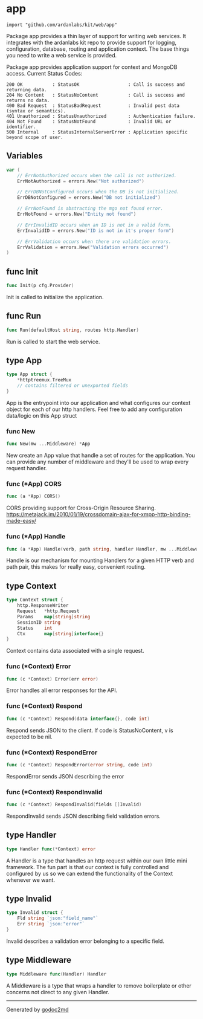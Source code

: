 
# app
    import "github.com/ardanlabs/kit/web/app"

Package app provides a thin layer of support for writing web services. It
integrates with the ardanlabs kit repo to provide support for logging,
configuration, database, routing and application context. The base things
you need to write a web service is provided.

Package app provides application support for context and MongoDB access.
Current Status Codes:


	200 OK           : StatusOK                  : Call is success and returning data.
	204 No Content   : StatusNoContent           : Call is success and returns no data.
	400 Bad Request  : StatusBadRequest          : Invalid post data (syntax or semantics).
	401 Unauthorized : StatusUnauthorized        : Authentication failure.
	404 Not Found    : StatusNotFound            : Invalid URL or identifier.
	500 Internal     : StatusInternalServerError : Application specific beyond scope of user.





## Variables
``` go
var (
    // ErrNotAuthorized occurs when the call is not authorized.
    ErrNotAuthorized = errors.New("Not authorized")

    // ErrDBNotConfigured occurs when the DB is not initialized.
    ErrDBNotConfigured = errors.New("DB not initialized")

    // ErrNotFound is abstracting the mgo not found error.
    ErrNotFound = errors.New("Entity not found")

    // ErrInvalidID occurs when an ID is not in a valid form.
    ErrInvalidID = errors.New("ID is not in it's proper form")

    // ErrValidation occurs when there are validation errors.
    ErrValidation = errors.New("Validation errors occurred")
)
```

## func Init
``` go
func Init(p cfg.Provider)
```
Init is called to initialize the application.


## func Run
``` go
func Run(defaultHost string, routes http.Handler)
```
Run is called to start the web service.



## type App
``` go
type App struct {
    *httptreemux.TreeMux
    // contains filtered or unexported fields
}
```
App is the entrypoint into our application and what configures our context
object for each of our http handlers. Feel free to add any configuration
data/logic on this App struct









### func New
``` go
func New(mw ...Middleware) *App
```
New create an App value that handle a set of routes for the application.
You can provide any number of middleware and they'll be used to wrap every
request handler.




### func (\*App) CORS
``` go
func (a *App) CORS()
```
CORS providing support for Cross-Origin Resource Sharing.
<a href="https://metajack.im/2010/01/19/crossdomain-ajax-for-xmpp-http-binding-made-easy/">https://metajack.im/2010/01/19/crossdomain-ajax-for-xmpp-http-binding-made-easy/</a>



### func (\*App) Handle
``` go
func (a *App) Handle(verb, path string, handler Handler, mw ...Middleware)
```
Handle is our mechanism for mounting Handlers for a given HTTP verb and path
pair, this makes for really easy, convenient routing.



## type Context
``` go
type Context struct {
    http.ResponseWriter
    Request   *http.Request
    Params    map[string]string
    SessionID string
    Status    int
    Ctx       map[string]interface{}
}
```
Context contains data associated with a single request.











### func (\*Context) Error
``` go
func (c *Context) Error(err error)
```
Error handles all error responses for the API.



### func (\*Context) Respond
``` go
func (c *Context) Respond(data interface{}, code int)
```
Respond sends JSON to the client.
If code is StatusNoContent, v is expected to be nil.



### func (\*Context) RespondError
``` go
func (c *Context) RespondError(error string, code int)
```
RespondError sends JSON describing the error



### func (\*Context) RespondInvalid
``` go
func (c *Context) RespondInvalid(fields []Invalid)
```
RespondInvalid sends JSON describing field validation errors.



## type Handler
``` go
type Handler func(*Context) error
```
A Handler is a type that handles an http request within our own little mini
framework. The fun part is that our context is fully controlled and
configured by us so we can extend the functionality of the Context whenever
we want.











## type Invalid
``` go
type Invalid struct {
    Fld string `json:"field_name"`
    Err string `json:"error"`
}
```
Invalid describes a validation error belonging to a specific field.











## type Middleware
``` go
type Middleware func(Handler) Handler
```
A Middleware is a type that wraps a handler to remove boilerplate or other
concerns not direct to any given Handler.

















- - -
Generated by [godoc2md](http://godoc.org/github.com/davecheney/godoc2md)